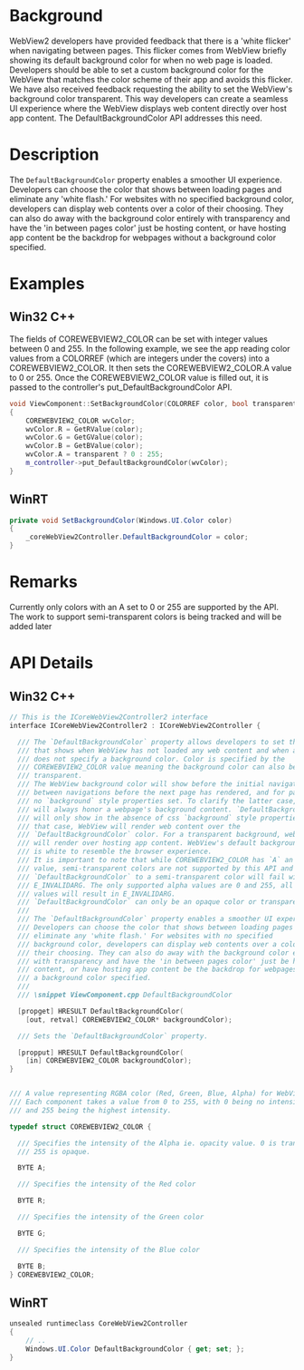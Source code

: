 # Background
WebView2 developers have provided feedback that there is a 'white flicker' when navigating between pages. This flicker comes from WebView briefly showing its default background color for when no web page is loaded. Developers should be able to set a custom background color for the WebView that matches the color scheme of their app and avoids this flicker. We have also received feedback requesting the ability to set the WebView's background color transparent. This way developers can create a seamless UI experience where the WebView displays web content directly over host app content. The DefaultBackgroundColor API addresses this need.


# Description
The `DefaultBackgroundColor` property enables a smoother UI experience. Developers can choose the color that shows between loading pages and eliminate any 'white flash.' For websites with no specified background color, developers can display web contents over a color of their choosing. They can also do away with the background color entirely with transparency and have the 'in between pages color' just be hosting content, or have hosting app content be the backdrop for webpages without a background color specified.

# Examples
## Win32 C++
The fields of COREWEBVIEW2_COLOR can be set with integer values between 0 and 255. In the following example, we see the app reading color values from a COLORREF (which are integers under the covers) into a COREWEBVIEW2_COLOR. It then sets the COREWEBVIEW2_COLOR.A value to 0 or 255. Once the COREWEBVIEW2_COLOR value is filled out, it is passed to the controller's put_DefaultBackgroundColor API. 
```cpp
void ViewComponent::SetBackgroundColor(COLORREF color, bool transparent)
{
    COREWEBVIEW2_COLOR wvColor;
    wvColor.R = GetRValue(color);
    wvColor.G = GetGValue(color);
    wvColor.B = GetBValue(color);
    wvColor.A = transparent ? 0 : 255;
    m_controller->put_DefaultBackgroundColor(wvColor);
}
```
## WinRT
```c#
private void SetBackgroundColor(Windows.UI.Color color)
{
    _coreWebView2Controller.DefaultBackgroundColor = color;
}
```


# Remarks
Currently only colors with an A set to 0 or 255 are supported by the API. The work to support semi-transparent colors is being tracked and will be added later


# API Details
## Win32 C++
```cpp
// This is the ICoreWebView2Controller2 interface
interface ICoreWebView2Controller2 : ICoreWebView2Controller {

  /// The `DefaultBackgroundColor` property allows developers to set the color
  /// that shows when WebView has not loaded any web content and when a webpage
  /// does not specify a background color. Color is specified by the
  /// COREWEBVIEW2_COLOR value meaning the background color can also be
  /// transparent.
  /// The WebView background color will show before the initial navigation,
  /// between navigations before the next page has rendered, and for pages with
  /// no `background` style properties set. To clarify the latter case, WebView
  /// will always honor a webpage's background content. `DefaultBackgroundColor`
  /// will only show in the absence of css `background` style properties. In
  /// that case, WebView will render web content over the
  /// `DefaultBackgroundColor` color. For a transparent background, web content
  /// will render over hosting app content. WebView's default background color
  /// is white to resemble the browser experience.
  /// It is important to note that while COREWEBVIEW2_COLOR has `A` an alpha
  /// value, semi-transparent colors are not supported by this API and setting
  /// `DefaultBackgroundColor` to a semi-transparent color will fail with
  /// E_INVALIDARG. The only supported alpha values are 0 and 255, all other
  /// values will result in E_INVALIDARG.
  /// `DefaultBackgroundColor` can only be an opaque color or transparent.
  ///
  /// The `DefaultBackgroundColor` property enables a smoother UI experience.
  /// Developers can choose the color that shows between loading pages and
  /// eliminate any 'white flash.' For websites with no specified
  /// background color, developers can display web contents over a color of
  /// their choosing. They can also do away with the background color entirely
  /// with transparency and have the 'in between pages color' just be hosting
  /// content, or have hosting app content be the backdrop for webpages without
  /// a background color specified.
  ///
  /// \snippet ViewComponent.cpp DefaultBackgroundColor

  [propget] HRESULT DefaultBackgroundColor(
    [out, retval] COREWEBVIEW2_COLOR* backgroundColor);

  /// Sets the `DefaultBackgroundColor` property.

  [propput] HRESULT DefaultBackgroundColor(
    [in] COREWEBVIEW2_COLOR backgroundColor);
}


/// A value representing RGBA color (Red, Green, Blue, Alpha) for WebView2.
/// Each component takes a value from 0 to 255, with 0 being no intensity
/// and 255 being the highest intensity.

typedef struct COREWEBVIEW2_COLOR {

  /// Specifies the intensity of the Alpha ie. opacity value. 0 is transparent,
  /// 255 is opaque.

  BYTE A;

  /// Specifies the intensity of the Red color

  BYTE R;

  /// Specifies the intensity of the Green color

  BYTE G;

  /// Specifies the intensity of the Blue color

  BYTE B;
} COREWEBVIEW2_COLOR;
```
## WinRT
```c#
unsealed runtimeclass CoreWebView2Controller
{
    // ..
    Windows.UI.Color DefaultBackgroundColor { get; set; };
}
```
